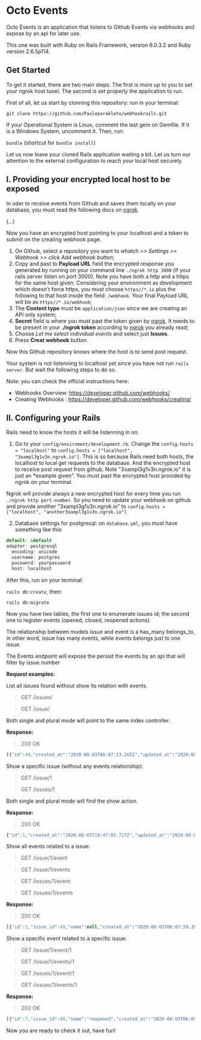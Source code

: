 # Octo Events

Octo Events is an application that listens to Github Events via webhooks and expose by an api for later use.

This one was built with Ruby on Rails Framework, version 6.0.3.2 and Ruby version 2.6.5p114.

## Get Started

To get it started, there are two main steps. The first is more up to you to set your ngrok host tunel. The second is set properly the application to run.

First of all, let us start by clonning this repository: run in your terminal:

`git clone https://github.com/Pauloparakleto/webhookrails.git`

If your Operational System is Linux, comment the last gem on Gemfile. If it is a Windows System, uncomment it. Then, run:

`bundle` (shortcut for `bundle install`)

Let us now leave your cloned Rails application waiting a bit. Let us turn our attention to the external configuration to reach your local host securely.

## I. Providing your encrypted local host to be exposed

In oder to receive events from Github and saves them locally on your database, you must read the following docs on [ngrok](https://ngrok.com/).

(...)

Now you have an encrypted host pointing to your localhost and a token to submit on the creating webhook page.

1. On Github, select a repository you want to whatch *>> Settings >> Webhook >> click Add webhook button*;
2. Copy and past to **Payload URL** field the encrypted response you generated by running on your command line `./ngrok http 3000` (if your rails server listen on port 3000). Note you have both a http and a https for the same host given. Considering your environment as development which doesn't force https, you must choose `https//*.io` plus the following to that host inside the field: `/webhook`. Your final Payload URL will be as `https//*.io/webhook`;
3. The **Content type** must be `application/json` since we are creating an API only system;
4. **Secret** field is where you must past the token given by [ngrok](https://ngrok.com/). It needs to be present in your **./ngrok token** according to [ngrok](https://ngrok.com/) you already read;
5. Choose *Let me select individual events* and select just **Issues**.
6. Press **Creat webhook** button.

Now this Github repository knows where the host is to send post request.

Your system is not listenning to localhost yet since you have not run `rails server`. But wait the following steps to do so.

Note: you can check the official instructions here:
* Webhooks Overview: https://developer.github.com/webhooks/ 
* Creating Webhooks : https://developer.github.com/webhooks/creating/


## II. Configuring your Rails

Rails need to know the hosts it will be listenning in on.

1. Go to your `config/enviroment/development.rb`. Change the `config.hosts = "localhost"` to `config.hosts = ["localhost", "3xampl3g1v3n.ngrok.io"]`. This is so because Rails need both hosts, the localhost to local get requests to the database. And the encrypted host to receive post request from github. Note "3xampl3g1v3n.ngrok.io" it is just an *example given". You must past the encrypted host provided by ngrok on your terminal.

Ngrok will provide always a new encrypted host for every time you run `./ngrok http port-number`. So you need to update your webhook on github and provide another "3xampl3g1v3n.ngrok.io" to `config.hosts = ["localhost", "another3xampl3g1v3n.ngrok.io"]`

2. Database settings for postgresql: on `database.yml`, you must have something like this:



```javascript
default: &default
adapter: postgresql
  encoding: unicode
  username: postgres
  password: yourpassword
  host: localhost
```
  
  After this, run on your terminal:

  `rails db:create`, then:

  `rails db:migrate`

  Now you have two tables, the first one to enumerate issues id; the second one to register events (opened, closed, reopened actions).

  The relationship between models issue and event is a has_many belongs_to, in other word, issue has many events, while events belongs just to one issue.



The Events endpoint will expose the persist the events by an api that will filter by issue number

**Request examples:**

List all issues found without show its relation with events.
> GET /issues/

> GET /issue/

Both single and plural mode will point to the same index controller. 

**Response:**

> 200 OK
```javascript
[{"id":49,"created_at":"2020-08-03T06:07:13.265Z","updated_at":"2020-08-03T06:07:13.265Z"},{"id":1,"created_at":"2020-08-03T19:47:05.717Z","updated_at":"2020-08-03T19:47:05.717Z"},{"id":52,"created_at":"2020-08-03T23:44:10.100Z","updated_at":"2020-08-03T23:44:10.100Z"}]
```

Show a specific issue (without any events relationship):
> GET /issue/1

> GET /issues/1

Both single and plural mode will find the show action.

**Response:**

> 200 OK
```javascript
{"id":1,"created_at":"2020-08-03T19:47:05.717Z","updated_at":"2020-08-03T19:47:05.717Z"}
```

Show all events related to a issue:

> GET /issue/1/event

> GET /issue/1/events

> GET /issues/1/event

> GET /issues/1/events

**Response:**

> 200 OK
```javascript
[{"id":1,"issue_id":49,"name":null,"created_at":"2020-08-03T06:07:59.381Z","updated_at":"2020-08-03T06:07:59.381Z"},{"id":7,"issue_id":49,"name":"reopened","created_at":"2020-08-03T06:09:34.872Z","updated_at":"2020-08-03T06:09:34.872Z"},{"id":8,"issue_id":49,"name":"closed","created_at":"2020-08-03T06:10:52.630Z","updated_at":"2020-08-03T06:10:52.630Z"},{"id":9,"issue_id":49,"name":"reopened","created_at":"2020-08-03T06:11:40.990Z","updated_at":"2020-08-03T06:11:40.990Z"},{"id":10,"issue_id":1,"name":"opened","created_at":"2020-08-03T19:49:28.591Z","updated_at":"2020-08-03T19:49:28.591Z"},{"id":11,"issue_id":1,"name":"closed","created_at":"2020-08-03T19:50:43.830Z","updated_at":"2020-08-03T19:50:43.830Z"},{"id":12,"issue_id":52,"name":"opened","created_at":"2020-08-03T23:44:10.465Z","updated_at":"2020-08-03T23:44:10.465Z"},{"id":13,"issue_id":52,"name":"closed","created_at":"2020-08-03T23:51:49.260Z","updated_at":"2020-08-03T23:51:49.260Z"}]
```

Show a specific event related to a specific issue:

> GET /issue/1/event/1

> GET /issue/1/events/1

> GET /issues/1/event/1

> GET /issues/1/events/1

**Response:**

> 200 OK
```javascript
[{"id":7,"issue_id":49,"name":"reopened","created_at":"2020-08-03T06:09:34.872Z","updated_at":"2020-08-03T06:09:34.872Z"}]
```

Now you are ready to check it out, have fun!
